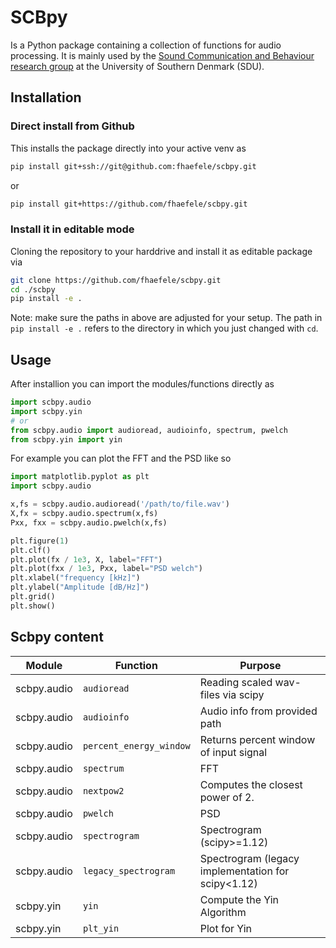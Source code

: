 # SCBpy
Is a Python package containing a collection of functions for audio processing. It is mainly used by the [Sound Communication and Behaviour research group](https://www.sdu.dk/en/forskning/sound-communication-behaviour) at the University of Southern Denmark (SDU).

## Installation
### Direct install from Github
This installs the package directly into your active venv as
```bash
pip install git+ssh://git@github.com:fhaefele/scbpy.git
```
or
```bash
pip install git+https://github.com/fhaefele/scbpy.git
```

### Install it in editable mode
Cloning the repository to your harddrive and install it as editable package via
```bash
git clone https://github.com/fhaefele/scbpy.git
cd ./scbpy
pip install -e .
```
Note: make sure the paths in above are adjusted for your setup. The path in `pip install -e .` refers to the directory in which you just changed with `cd`.

## Usage
After installion you can import the modules/functions directly as
```Python
import scbpy.audio
import scbpy.yin
# or
from scbpy.audio import audioread, audioinfo, spectrum, pwelch
from scbpy.yin import yin
```

For example you can plot the FFT and the PSD like so
```Python
import matplotlib.pyplot as plt
import scbpy.audio

x,fs = scbpy.audio.audioread('/path/to/file.wav')
X,fx = scbpy.audio.spectrum(x,fs)
Pxx, fxx = scbpy.audio.pwelch(x,fs)

plt.figure(1)
plt.clf()
plt.plot(fx / 1e3, X, label="FFT")
plt.plot(fxx / 1e3, Pxx, label="PSD welch")
plt.xlabel("frequency [kHz]")
plt.ylabel("Amplitude [dB/Hz]")
plt.grid()
plt.show()
```

## Scbpy content
Module | Function | Purpose
---|---|---
scbpy.audio | `audioread` | Reading scaled wav-files via scipy
scbpy.audio | `audioinfo` | Audio info from provided path
scbpy.audio | `percent_energy_window` | Returns percent window of input signal
scbpy.audio | `spectrum` | FFT
scbpy.audio | `nextpow2` | Computes the closest power of 2.
scbpy.audio | `pwelch` | PSD
scbpy.audio | `spectrogram` | Spectrogram (scipy>=1.12)
scbpy.audio | `legacy_spectrogram` | Spectrogram (legacy implementation for scipy<1.12)
scbpy.yin | `yin` | Compute the Yin Algorithm
scbpy.yin | `plt_yin` | Plot for Yin

